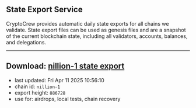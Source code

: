 ## State Export Service
CryptoCrew provides automatic daily state exports for all chains we validate. State export files can be used as genesis files and are a snapshot of the current blockchain state, including all validators, accounts, balances, and delegations.

---
**Download: [nillion-1 state export](https://ccv-s3.nbg1.your-objectstorage.com/SERVICE/nillion/nillion-1_export_886728.json)**
---

- last updated: Fri Apr 11 2025 10:56:10
- chain id: `nillion-1`
- export height: `886728`
- use for: airdrops, local tests, chain recovery
